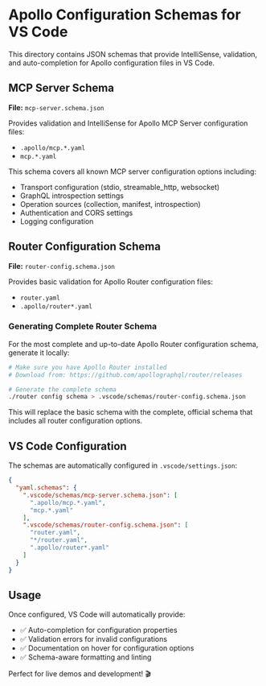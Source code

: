 # Apollo Configuration Schemas for VS Code

This directory contains JSON schemas that provide IntelliSense, validation, and auto-completion for Apollo configuration files in VS Code.

## MCP Server Schema

**File:** `mcp-server.schema.json`

Provides validation and IntelliSense for Apollo MCP Server configuration files:
- `.apollo/mcp.*.yaml`
- `mcp.*.yaml`

This schema covers all known MCP server configuration options including:
- Transport configuration (stdio, streamable_http, websocket)
- GraphQL introspection settings
- Operation sources (collection, manifest, introspection)
- Authentication and CORS settings
- Logging configuration

## Router Configuration Schema

**File:** `router-config.schema.json`

Provides basic validation for Apollo Router configuration files:
- `router.yaml`
- `.apollo/router*.yaml`

### Generating Complete Router Schema

For the most complete and up-to-date Apollo Router configuration schema, generate it locally:

```bash
# Make sure you have Apollo Router installed
# Download from: https://github.com/apollographql/router/releases

# Generate the complete schema
./router config schema > .vscode/schemas/router-config.schema.json
```

This will replace the basic schema with the complete, official schema that includes all router configuration options.

## VS Code Configuration

The schemas are automatically configured in `.vscode/settings.json`:

```json
{
  "yaml.schemas": {
    ".vscode/schemas/mcp-server.schema.json": [
      ".apollo/mcp.*.yaml",
      "mcp.*.yaml"
    ],
    ".vscode/schemas/router-config.schema.json": [
      "router.yaml",
      "*/router.yaml",
      ".apollo/router*.yaml"
    ]
  }
}
```

## Usage

Once configured, VS Code will automatically provide:
- ✅ Auto-completion for configuration properties
- ✅ Validation errors for invalid configurations
- ✅ Documentation on hover for configuration options
- ✅ Schema-aware formatting and linting

Perfect for live demos and development! 🎬